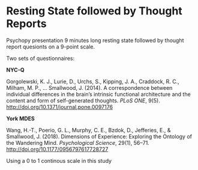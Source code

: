 # Resting State followed by Thought Reports

Psychopy presentation 9 minutes long resting state followed by thought report quesionts on a 9-point scale.

Two sets of questionnaires:

__NYC-Q__

Gorgolewski, K. J., Lurie, D., Urchs, S., Kipping, J. A., Craddock, R. C., Milham, M. P., … Smallwood, J. (2014). A correspondence between individual differences in the brain’s intrinsic functional architecture and the content and form of self-generated thoughts. *PLoS ONE*, 9(5). http://doi.org/10.1371/journal.pone.0097176

__York MDES__

Wang, H.-T., Poerio, G. L., Murphy, C. E., Bzdok, D., Jefferies, E., & Smallwood, J. (2018). Dimensions of Experience: Exploring the Ontology of the Wandering Mind. *Psychological Science*, 29(1), 56–71. http://doi.org/10.1177/0956797617728727

Using a 0 to 1 continous scale in this study
